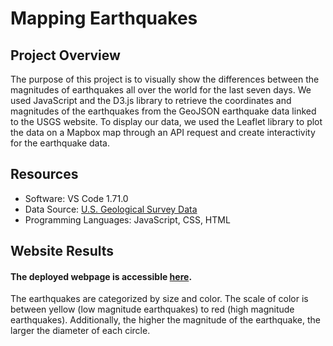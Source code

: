 # Mapping Earthquakes

## Project Overview

The purpose of this project is to visually show the differences between the magnitudes of earthquakes all over the world for the last seven days. We used JavaScript and the D3.js library to retrieve the coordinates and magnitudes of the earthquakes from the GeoJSON earthquake data linked to the USGS website. To display our data, we used the Leaflet library to plot the data on a Mapbox map through an API request and create interactivity for the earthquake data.

## Resources
+ Software: VS Code 1.71.0
+ Data Source: [U.S. Geological Survey Data](https://www.usgs.gov/programs/earthquake-hazards/earthquakes)
+ Programming Languages: JavaScript, CSS, HTML

## Website Results

#### The deployed webpage is accessible [here](https://dosanity.github.io/Mapping_Earthquakes/).

The earthquakes are categorized by size and color. The scale of color is between yellow (low magnitude earthquakes) to red (high magnitude earthquakes). Additionally, the higher the magnitude of the earthquake, the larger the diameter of each circle. 
